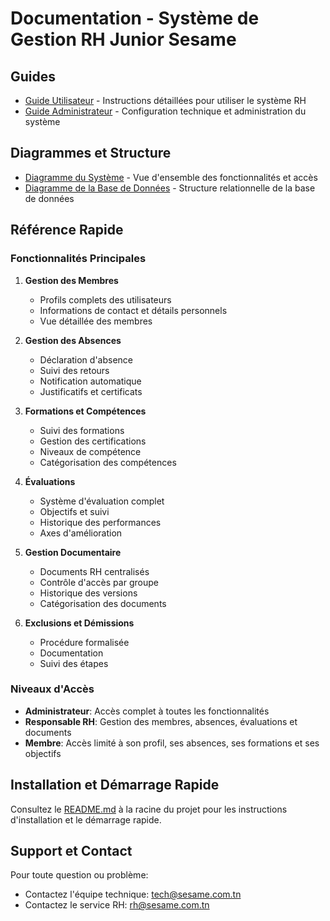 # Documentation - Système de Gestion RH Junior Sesame

## Guides

- [Guide Utilisateur](user_guide.md) - Instructions détaillées pour utiliser le système RH
- [Guide Administrateur](admin_guide.md) - Configuration technique et administration du système

## Diagrammes et Structure

- [Diagramme du Système](system_diagram.md) - Vue d'ensemble des fonctionnalités et accès
- [Diagramme de la Base de Données](database_diagram.md) - Structure relationnelle de la base de données

## Référence Rapide

### Fonctionnalités Principales

1. **Gestion des Membres**
   - Profils complets des utilisateurs
   - Informations de contact et détails personnels
   - Vue détaillée des membres

2. **Gestion des Absences**
   - Déclaration d'absence
   - Suivi des retours
   - Notification automatique
   - Justificatifs et certificats

3. **Formations et Compétences**
   - Suivi des formations
   - Gestion des certifications
   - Niveaux de compétence
   - Catégorisation des compétences

4. **Évaluations**
   - Système d'évaluation complet
   - Objectifs et suivi
   - Historique des performances
   - Axes d'amélioration

5. **Gestion Documentaire**
   - Documents RH centralisés
   - Contrôle d'accès par groupe
   - Historique des versions
   - Catégorisation des documents

6. **Exclusions et Démissions**
   - Procédure formalisée
   - Documentation
   - Suivi des étapes

### Niveaux d'Accès

- **Administrateur**: Accès complet à toutes les fonctionnalités
- **Responsable RH**: Gestion des membres, absences, évaluations et documents
- **Membre**: Accès limité à son profil, ses absences, ses formations et ses objectifs

## Installation et Démarrage Rapide

Consultez le [README.md](../README.md) à la racine du projet pour les instructions d'installation et le démarrage rapide.

## Support et Contact

Pour toute question ou problème:
- Contactez l'équipe technique: tech@sesame.com.tn
- Contactez le service RH: rh@sesame.com.tn
